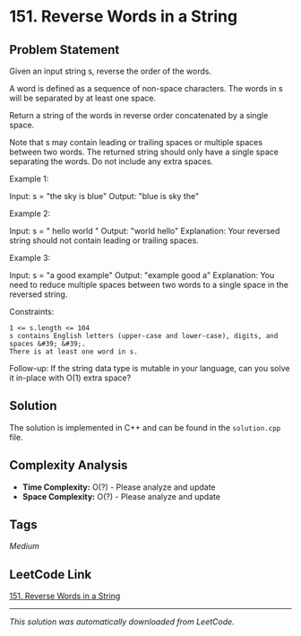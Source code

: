 # 151. Reverse Words in a String

## Problem Statement

Given an input string s, reverse the order of the words.

A word is defined as a sequence of non-space characters. The words in s will be separated by at least one space.

Return a string of the words in reverse order concatenated by a single space.

Note that s may contain leading or trailing spaces or multiple spaces between two words. The returned string should only have a single space separating the words. Do not include any extra spaces.

Example 1:

Input: s = "the sky is blue"
Output: "blue is sky the"

Example 2:

Input: s = "  hello world  "
Output: "world hello"
Explanation: Your reversed string should not contain leading or trailing spaces.

Example 3:

Input: s = "a good   example"
Output: "example good a"
Explanation: You need to reduce multiple spaces between two words to a single space in the reversed string.

Constraints:

	1 <= s.length <= 104
	s contains English letters (upper-case and lower-case), digits, and spaces &#39; &#39;.
	There is at least one word in s.

Follow-up: If the string data type is mutable in your language, can you solve it in-place with O(1) extra space?

## Solution

The solution is implemented in C++ and can be found in the `solution.cpp` file.

## Complexity Analysis

- **Time Complexity:** O(?) - Please analyze and update
- **Space Complexity:** O(?) - Please analyze and update

## Tags

*Medium*

## LeetCode Link

[151. Reverse Words in a String](https://leetcode.com/problems/reverse-words-in-a-string/)

---

*This solution was automatically downloaded from LeetCode.*
